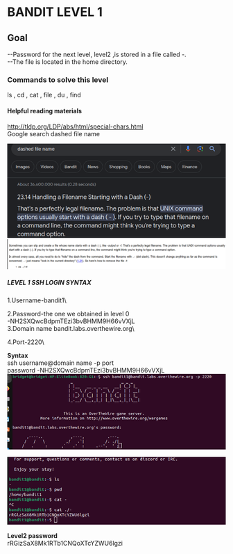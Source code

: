 # BANDIT LEVEL 1

## Goal

--Password for the next level, level2 ,is stored in a file called -.\
--The file is located in the home directory.

### Commands to solve this level

ls , cd , cat , file , du , find

#### Helpful reading materials

<http://tldp.org/LDP/abs/html/special-chars.html>\
Google search dashed file name

![alt text](image.png)
![alt text](image-1.png)

##### LEVEL 1 SSH LOGIN SYNTAX

1.Username-bandit1\

2.Password-the one we obtained in level 0\
        -NH2SXQwcBdpmTEzi3bvBHMM9H66vVXjL\
3.Domain name bandit.labs.overthewire.org\

4.Port-2220\

**Syntax**\
ssh username@domain name -p port\
password -NH2SXQwcBdpmTEzi3bvBHMM9H66vVXjL
![alt text](image-2.png)

![alt text](image-3.png)

**Level2 password**\
rRGizSaX8Mk1RTb1CNQoXTcYZWU6lgzi
